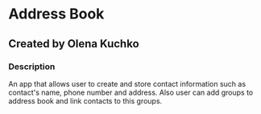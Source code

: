 # Address Book
## Created by Olena Kuchko

### Description
An app that allows user to create and store contact information such as contact's name, phone number and address. Also user can add groups to address book and link contacts to this groups. 
